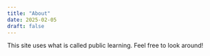 ```yaml
---
title: "About"
date: 2025-02-05
draft: false
---
```


This site uses what is called public learning. Feel free to look around!


